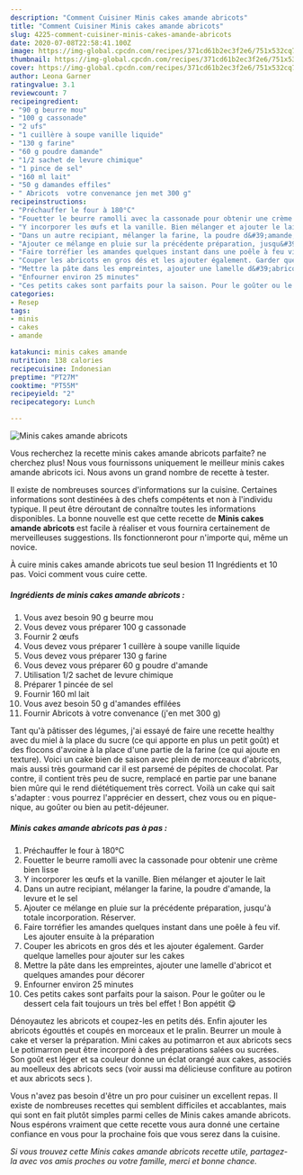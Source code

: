 ```yaml
---
description: "Comment Cuisiner Minis cakes amande abricots"
title: "Comment Cuisiner Minis cakes amande abricots"
slug: 4225-comment-cuisiner-minis-cakes-amande-abricots
date: 2020-07-08T22:58:41.100Z
image: https://img-global.cpcdn.com/recipes/371cd61b2ec3f2e6/751x532cq70/minis-cakes-amande-abricots-photo-principale-de-la-recette.jpg
thumbnail: https://img-global.cpcdn.com/recipes/371cd61b2ec3f2e6/751x532cq70/minis-cakes-amande-abricots-photo-principale-de-la-recette.jpg
cover: https://img-global.cpcdn.com/recipes/371cd61b2ec3f2e6/751x532cq70/minis-cakes-amande-abricots-photo-principale-de-la-recette.jpg
author: Leona Garner
ratingvalue: 3.1
reviewcount: 7
recipeingredient:
- "90 g beurre mou"
- "100 g cassonade"
- "2 ufs"
- "1 cuillère à soupe vanille liquide"
- "130 g farine"
- "60 g poudre damande"
- "1/2 sachet de levure chimique"
- "1 pince de sel"
- "160 ml lait"
- "50 g damandes effiles"
- " Abricots  votre convenance jen met 300 g"
recipeinstructions:
- "Préchauffer le four à 180°C"
- "Fouetter le beurre ramolli avec la cassonade pour obtenir une crème bien lisse"
- "Y incorporer les œufs et la vanille. Bien mélanger et ajouter le lait"
- "Dans un autre recipiant, mélanger la farine, la poudre d&#39;amande, la levure et le sel"
- "Ajouter ce mélange en pluie sur la précédente préparation, jusqu&#39;à totale incorporation. Réserver."
- "Faire torréfier les amandes quelques instant dans une poêle à feu vif. Les ajouter ensuite à la préparation"
- "Couper les abricots en gros dés et les ajouter également. Garder quelque lamelles pour ajouter sur les cakes"
- "Mettre la pâte dans les empreintes, ajouter une lamelle d&#39;abricot et quelques amandes pour décorer"
- "Enfourner environ 25 minutes"
- "Ces petits cakes sont parfaits pour la saison. Pour le goûter ou le dessert cela fait toujours un très bel effet ! Bon appétit 😋"
categories:
- Resep
tags:
- minis
- cakes
- amande

katakunci: minis cakes amande 
nutrition: 138 calories
recipecuisine: Indonesian
preptime: "PT27M"
cooktime: "PT55M"
recipeyield: "2"
recipecategory: Lunch

---
```



![Minis cakes amande abricots](https://img-global.cpcdn.com/recipes/371cd61b2ec3f2e6/751x532cq70/minis-cakes-amande-abricots-photo-principale-de-la-recette.jpg)

Vous recherchez la recette minis cakes amande abricots parfaite? ne cherchez plus! Nous vous fournissons uniquement le meilleur minis cakes amande abricots ici. Nous avons un grand nombre de recette à tester.

Il existe de nombreuses sources d'informations sur la cuisine. Certaines informations sont destinées à des chefs compétents et non à l'individu typique. Il peut être déroutant de connaître toutes les informations disponibles. La bonne nouvelle est que cette recette de <strong> Minis cakes amande abricots </strong> est facile à réaliser et vous fournira certainement de merveilleuses suggestions. Ils fonctionneront pour n'importe qui, même un novice.

<!--inarticleads1-->

À cuire minis cakes amande abricots tue seul besion 11 Ingrédients et 10 pas. Voici comment vous cuire cette.

##### Ingrédients de minis cakes amande abricots :

1. Vous avez besoin 90 g beurre mou
1. Vous devez vous préparer 100 g cassonade
1. Fournir 2 œufs
1. Vous devez vous préparer 1 cuillère à soupe vanille liquide
1. Vous devez vous préparer 130 g farine
1. Vous devez vous préparer 60 g poudre d&#39;amande
1. Utilisation 1/2 sachet de levure chimique
1. Préparer 1 pincée de sel
1. Fournir 160 ml lait
1. Vous avez besoin 50 g d&#39;amandes effilées
1. Fournir  Abricots à votre convenance (j&#39;en met 300 g)


Tant qu&#39;à pâtisser des légumes, j&#39;ai essayé de faire une recette healthy avec du miel à la place du sucre (ce qui apporte en plus un petit goût) et des flocons d&#39;avoine à la place d&#39;une partie de la farine (ce qui ajoute en texture). Voici un cake bien de saison avec plein de morceaux d&#39;abricots, mais aussi très gourmand car il est parsemé de pépites de chocolat. Par contre, il contient très peu de sucre, remplacé en partie par une banane bien mûre qui le rend diététiquement très correct. Voilà un cake qui sait s&#39;adapter : vous pourrez l&#39;apprécier en dessert, chez vous ou en pique-nique, au goûter ou bien au petit-déjeuner. 

<!--inarticleads2-->

##### Minis cakes amande abricots pas à pas :

1. Préchauffer le four à 180°C
1. Fouetter le beurre ramolli avec la cassonade pour obtenir une crème bien lisse
1. Y incorporer les œufs et la vanille. Bien mélanger et ajouter le lait
1. Dans un autre recipiant, mélanger la farine, la poudre d&#39;amande, la levure et le sel
1. Ajouter ce mélange en pluie sur la précédente préparation, jusqu&#39;à totale incorporation. Réserver.
1. Faire torréfier les amandes quelques instant dans une poêle à feu vif. Les ajouter ensuite à la préparation
1. Couper les abricots en gros dés et les ajouter également. Garder quelque lamelles pour ajouter sur les cakes
1. Mettre la pâte dans les empreintes, ajouter une lamelle d&#39;abricot et quelques amandes pour décorer
1. Enfourner environ 25 minutes
1. Ces petits cakes sont parfaits pour la saison. Pour le goûter ou le dessert cela fait toujours un très bel effet ! Bon appétit 😋


Dénoyautez les abricots et coupez-les en petits dés. Enfin ajouter les abricots égouttés et coupés en morceaux et le pralin. Beurrer un moule à cake et verser la préparation. Mini cakes au potimarron et aux abricots secs Le potimarron peut être incorporé à des préparations salées ou sucrées. Son goût est léger et sa couleur donne un éclat orangé aux cakes, associés au moelleux des abricots secs (voir aussi ma délicieuse confiture au potiron et aux abricots secs ). 

<!--inarticleads1-->

<p>
Vous n'avez pas besoin d'être un pro pour cuisiner un excellent repas. Il existe de nombreuses recettes qui semblent difficiles et accablantes, mais qui sont en fait plutôt simples parmi celles de Minis cakes amande abricots. Nous espérons vraiment que cette recette vous aura donné une certaine confiance en vous pour la prochaine fois que vous serez dans la cuisine.
</p>

<p>
<i>Si vous trouvez cette Minis cakes amande abricots recette utile, partagez-la avec vos amis proches ou votre famille, merci et bonne chance.</i>
</p>
